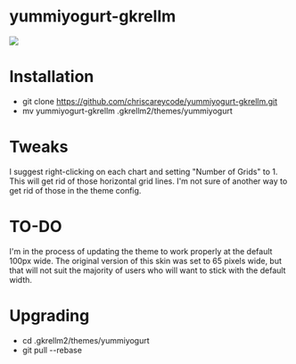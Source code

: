 # yummiyogurt-gkrellm

<img src="https://chriscarey.com/graphics/skins/gkrellm/gkrellm-tivo-1.gif" />

Installation
==============
- git clone https://github.com/chriscareycode/yummiyogurt-gkrellm.git
- mv yummiyogurt-gkrellm .gkrellm2/themes/yummiyogurt

Tweaks
==============
I suggest right-clicking on each chart and setting "Number of Grids" to 1. This will get rid of those horizontal grid lines. I'm not sure of another way to get rid of those in the theme config.

TO-DO
==============
I'm in the process of updating the theme to work properly at the default 100px wide. The original version of this skin was set to 65 pixels wide, but that will not suit the majority of users who will want to stick with the default width.

Upgrading
==============
- cd .gkrellm2/themes/yummiyogurt
- git pull --rebase
